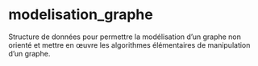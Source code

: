 # modelisation_graphe
Structure de données pour permettre la modélisation d’un graphe non orienté et mettre en œuvre les algorithmes élémentaires de manipulation d’un graphe.
